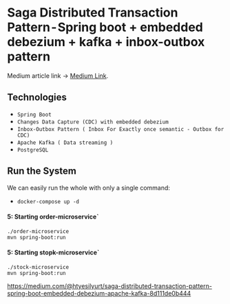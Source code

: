 # Saga Distributed Transaction Pattern - Spring boot + embedded debezium + kafka + inbox-outbox pattern

Medium article link -> [Medium Link](https://medium.com/@htyesilyurt/saga-distributed-transaction-pattern-spring-boot-embedded-debezium-apache-kafka-8d111de0b444).

Technologies
------------
- `Spring Boot`
- `Changes Data Capture (CDC) with embedded debezium` 
- `Inbox-Outbox Pattern ( Inbox For Exactly once semantic - Outbox for CDC)`
- `Apache Kafka ( Data streaming )`
- `PostgreSQL`

## Run the System

We can easily run the whole with only a single command:

* `docker-compose up -d`

#### 5: Starting order-microservice`

```shell
./order-microservice
mvn spring-boot:run
```

#### 5: Starting stopk-microservice`

```shell
./stock-microservice
mvn spring-boot:run
```

https://medium.com/@htyesilyurt/saga-distributed-transaction-pattern-spring-boot-embedded-debezium-apache-kafka-8d111de0b444
